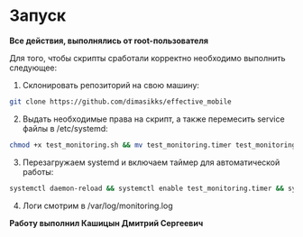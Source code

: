 # Запуск

**Все действия, выполнялись от root-пользователя**

Для того, чтобы скрипты сработали корректно необходимо выполнить следующее:


1. Склонировать репозиторий на свою машину:
```bash
git clone https://github.com/dimasikks/effective_mobile
```


2. Выдать необходимые права на скрипт, а также перемесить service файлы в /etc/systemd:
```bash
chmod +x test_monitoring.sh && mv test_monitoring.timer test_monitoring.service /etc/systemd/system/
```


3. Перезагружаем systemd и включаем таймер для автоматической работы:
```bash
systemctl daemon-reload && systemctl enable test_monitoring.timer && systemctl start test_monitoring.timer
```


4. Логи смотрим в /var/log/monitoring.log


**Работу выполнил Кашицын Дмитрий Сергеевич**
